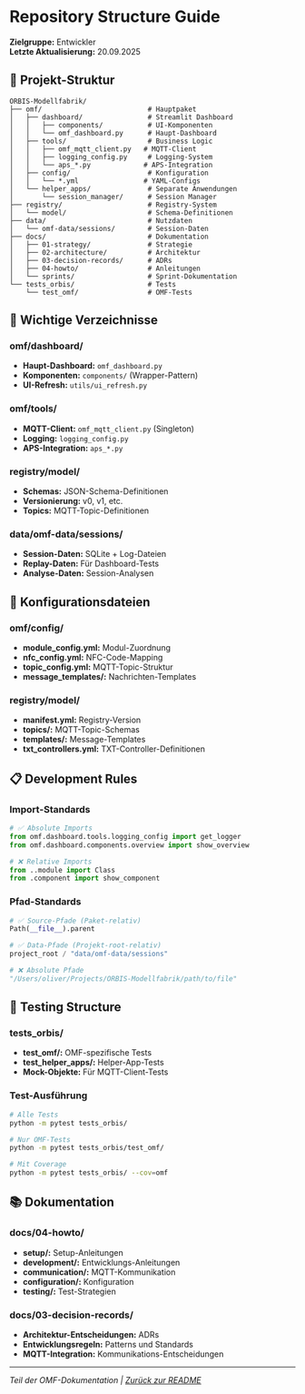 # Repository Structure Guide

**Zielgruppe:** Entwickler  
**Letzte Aktualisierung:** 20.09.2025

## 📁 Projekt-Struktur

```
ORBIS-Modellfabrik/
├── omf/                          # Hauptpaket
│   ├── dashboard/                # Streamlit Dashboard
│   │   ├── components/           # UI-Komponenten
│   │   └── omf_dashboard.py      # Haupt-Dashboard
│   ├── tools/                    # Business Logic
│   │   ├── omf_mqtt_client.py   # MQTT-Client
│   │   ├── logging_config.py     # Logging-System
│   │   └── aps_*.py             # APS-Integration
│   ├── config/                   # Konfiguration
│   │   └── *.yml                # YAML-Configs
│   └── helper_apps/              # Separate Anwendungen
│       └── session_manager/      # Session Manager
├── registry/                     # Registry-System
│   └── model/                    # Schema-Definitionen
├── data/                         # Nutzdaten
│   └── omf-data/sessions/        # Session-Daten
├── docs/                         # Dokumentation
│   ├── 01-strategy/              # Strategie
│   ├── 02-architecture/          # Architektur
│   ├── 03-decision-records/      # ADRs
│   ├── 04-howto/                 # Anleitungen
│   └── sprints/                  # Sprint-Dokumentation
└── tests_orbis/                  # Tests
    └── test_omf/                 # OMF-Tests
```

## 🎯 Wichtige Verzeichnisse

### **omf/dashboard/**
- **Haupt-Dashboard:** `omf_dashboard.py`
- **Komponenten:** `components/` (Wrapper-Pattern)
- **UI-Refresh:** `utils/ui_refresh.py`

### **omf/tools/**
- **MQTT-Client:** `omf_mqtt_client.py` (Singleton)
- **Logging:** `logging_config.py`
- **APS-Integration:** `aps_*.py`

### **registry/model/**
- **Schemas:** JSON-Schema-Definitionen
- **Versionierung:** v0, v1, etc.
- **Topics:** MQTT-Topic-Definitionen

### **data/omf-data/sessions/**
- **Session-Daten:** SQLite + Log-Dateien
- **Replay-Daten:** Für Dashboard-Tests
- **Analyse-Daten:** Session-Analysen

## 🔧 Konfigurationsdateien

### **omf/config/**
- **module_config.yml:** Modul-Zuordnung
- **nfc_config.yml:** NFC-Code-Mapping
- **topic_config.yml:** MQTT-Topic-Struktur
- **message_templates/:** Nachrichten-Templates

### **registry/model/**
- **manifest.yml:** Registry-Version
- **topics/:** MQTT-Topic-Schemas
- **templates/:** Message-Templates
- **txt_controllers.yml:** TXT-Controller-Definitionen

## 📋 Development Rules

### **Import-Standards**
```python
# ✅ Absolute Imports
from omf.dashboard.tools.logging_config import get_logger
from omf.dashboard.components.overview import show_overview

# ❌ Relative Imports
from ..module import Class
from .component import show_component
```

### **Pfad-Standards**
```python
# ✅ Source-Pfade (Paket-relativ)
Path(__file__).parent

# ✅ Data-Pfade (Projekt-root-relativ)
project_root / "data/omf-data/sessions"

# ❌ Absolute Pfade
"/Users/oliver/Projects/ORBIS-Modellfabrik/path/to/file"
```

## 🧪 Testing Structure

### **tests_orbis/**
- **test_omf/:** OMF-spezifische Tests
- **test_helper_apps/:** Helper-App-Tests
- **Mock-Objekte:** Für MQTT-Client-Tests

### **Test-Ausführung**
```bash
# Alle Tests
python -m pytest tests_orbis/

# Nur OMF-Tests
python -m pytest tests_orbis/test_omf/

# Mit Coverage
python -m pytest tests_orbis/ --cov=omf
```

## 📚 Dokumentation

### **docs/04-howto/**
- **setup/:** Setup-Anleitungen
- **development/:** Entwicklungs-Anleitungen
- **communication/:** MQTT-Kommunikation
- **configuration/:** Konfiguration
- **testing/:** Test-Strategien

### **docs/03-decision-records/**
- **Architektur-Entscheidungen:** ADRs
- **Entwicklungsregeln:** Patterns und Standards
- **MQTT-Integration:** Kommunikations-Entscheidungen

---

*Teil der OMF-Dokumentation | [Zurück zur README](../../README.md)*
